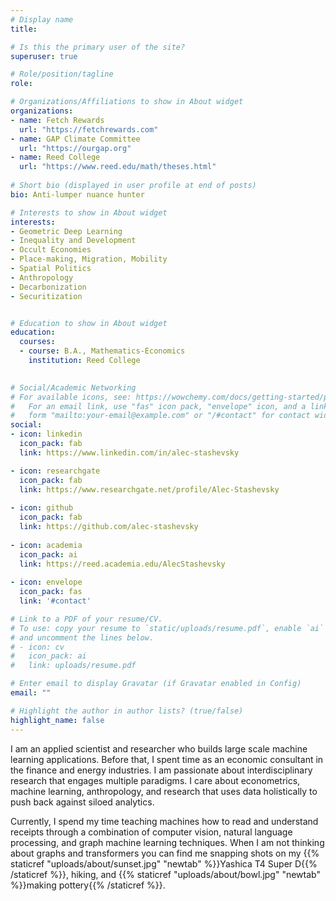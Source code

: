 ```yaml
---
# Display name
title:

# Is this the primary user of the site?
superuser: true

# Role/position/tagline
role:

# Organizations/Affiliations to show in About widget
organizations:
- name: Fetch Rewards
  url: "https://fetchrewards.com"
- name: GAP Climate Committee
  url: "https://ourgap.org"
- name: Reed College
  url: "https://www.reed.edu/math/theses.html"
  
# Short bio (displayed in user profile at end of posts)
bio: Anti-lumper nuance hunter

# Interests to show in About widget
interests:
- Geometric Deep Learning
- Inequality and Development
- Occult Economies
- Place-making, Migration, Mobility
- Spatial Politics
- Anthropology
- Decarbonization
- Securitization


# Education to show in About widget
education:
  courses:
  - course: B.A., Mathematics-Economics
    institution: Reed College
    

# Social/Academic Networking
# For available icons, see: https://wowchemy.com/docs/getting-started/page-builder/#icons
#   For an email link, use "fas" icon pack, "envelope" icon, and a link in the
#   form "mailto:your-email@example.com" or "/#contact" for contact widget.
social:
- icon: linkedin
  icon_pack: fab
  link: https://www.linkedin.com/in/alec-stashevsky

- icon: researchgate
  icon_pack: fab
  link: https://www.researchgate.net/profile/Alec-Stashevsky
  
- icon: github
  icon_pack: fab
  link: https://github.com/alec-stashevsky
  
- icon: academia
  icon_pack: ai
  link: https://reed.academia.edu/AlecStashevsky
  
- icon: envelope
  icon_pack: fas
  link: '#contact'

# Link to a PDF of your resume/CV.
# To use: copy your resume to `static/uploads/resume.pdf`, enable `ai` icons in `params.toml`, 
# and uncomment the lines below.
# - icon: cv
#   icon_pack: ai
#   link: uploads/resume.pdf

# Enter email to display Gravatar (if Gravatar enabled in Config)
email: ""

# Highlight the author in author lists? (true/false)
highlight_name: false
---
```


I am an applied scientist and researcher who builds large scale machine learning applications. Before that, I spent time as an economic consultant in the finance and energy industries. I am passionate about interdisciplinary research that engages multiple paradigms. I care about econometrics, machine learning, anthropology, and research that uses data holistically to push back against siloed analytics.

Currently, I spend my time teaching machines how to read and understand receipts through a combination of computer vision, natural language processing, and graph machine learning techniques. When I am not thinking about graphs and transformers you can find me snapping shots on my {{% staticref "uploads/about/sunset.jpg" "newtab" %}}Yashica T4 Super D{{% /staticref %}}, hiking, and {{% staticref "uploads/about/bowl.jpg" "newtab" %}}making pottery{{% /staticref %}}.
